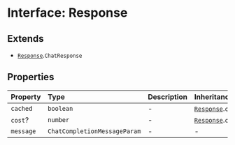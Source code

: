 # Interface: Response

## Extends

- [`Response`](../../Base/interfaces/Response.md).`ChatResponse`

## Properties

| Property | Type | Description | Inheritance | Source |
| :------ | :------ | :------ | :------ | :------ |
| `cached` | `boolean` | - | [`Response`](../../Base/interfaces/Response.md).`cached` | [src/model/types.ts:36](https://github.com/dexaai/llm-tools/blob/5a38bb8/src/model/types.ts#L36) |
| `cost`? | `number` | - | [`Response`](../../Base/interfaces/Response.md).`cost` | [src/model/types.ts:37](https://github.com/dexaai/llm-tools/blob/5a38bb8/src/model/types.ts#L37) |
| `message` | `ChatCompletionMessageParam` | - | - | [src/model/types.ts:68](https://github.com/dexaai/llm-tools/blob/5a38bb8/src/model/types.ts#L68) |
